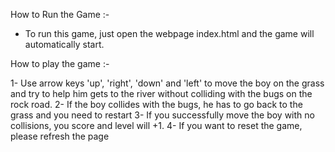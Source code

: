 How to Run the Game :-
 
- To run this game, just open the webpage index.html and the game will automatically start. 

How to play the game :-

1- Use arrow keys 'up', 'right', 'down' and 'left' to move the boy on the grass and try to help him gets to the river without colliding with the bugs on the rock road.
2- If the boy collides with the bugs, he has to go back to the grass and you need to restart
3- If you successfully move the boy with no collisions, you score and level will +1.
4- If you want to reset the game, please refresh the page
